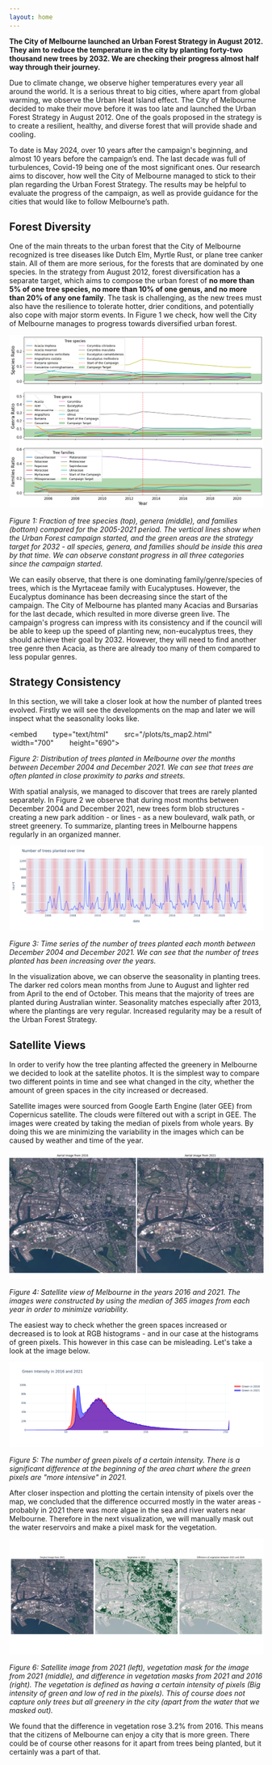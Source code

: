 ```yaml
---
layout: home
---
```


**The City of Melbourne launched an Urban Forest Strategy in August 2012. They aim to reduce the temperature in the city by planting forty-two thousand new trees by 2032. We are checking their progress almost half way through their journey.**

Due to climate change, we observe higher temperatures every year all around the world. It is a serious threat to big cities, where apart from global warming, we observe the Urban Heat Island effect. The City of Melbourne decided to make their move before it was too late and launched the Urban Forest Strategy in August 2012. One of the goals proposed in the strategy is to create a resilient, healthy, and diverse forest that will provide shade and cooling.

To date is May 2024, over 10 years after the campaign's beginning, and almost 10 years before the campaign’s end. The last decade was full of turbulences, Covid-19 being one of the most significant ones. Our research aims to discover, how well the City of Melbourne managed to stick to their plan regarding the Urban Forest Strategy. The results may be helpful to evaluate the progress of the campaign, as well as provide guidance for the cities that would like to follow Melbourne’s path.

## Forest Diversity

One of the main threats to the urban forest that the City of Melbourne recognized is tree diseases like Dutch Elm, Myrtle Rust, or plane tree canker stain. All of them are more serious, for the forests that are dominated by one species. In the strategy from August 2012, forest diversification has a separate target, which aims to compose the urban forest of **no more than 5% of one tree species, no more than 10% of one genus, and no more than 20% of any one family**. The task is challenging, as the new trees must also have the resilience to tolerate hotter, drier conditions, and potentially also cope with major storm events. In Figure 1 we check, how well the City of Melbourne manages to progress towards diversified urban forest.

![Text](/plots/diversity.png)

*Figure 1: Fraction of tree species (top), genera (middle), and families (bottom) compared for the 2005-2021 period. The vertical lines show when the Urban Forest campaign started, and the green areas are the strategy target for 2032 - all species, genera, and families should be inside this area by that time. We can observe constant progress in all three categories since the campaign started.*

We can easily observe, that there is one dominating family/genre/species of trees, which is the Myrtaceae family with Eucalyptuses. However, the Eucalyptus dominance has been decreasing since the start of the campaign. The City of Melbourne has planted many Acacias and Bursarias for the last decade, which resulted in more diverse green live. The campaign's progress can impress with its consistency and if the council will be able to keep up the speed of planting new, non-eucalyptus trees, they should achieve their goal by 2032. However, they will need to find another tree genre then Acacia, as there are already too many of them compared to less popular genres.



## Strategy Consistency

In this section, we will take a closer look at how the number of planted trees evolved. Firstly we will see the developments on the map and later we will inspect what the seasonality looks like. 

<embed 
       type="text/html" 
       src="/plots/ts_map2.html"
       width="700"
       height="690">

*Figure 2: Distribution of trees planted in Melbourne over the months between December 2004 and December 2021. We can see that trees are often planted in close proximity to parks and streets.*

With spatial analysis, we managed to discover that trees are rarely planted separately. In Figure 2 we observe that during most months between December 2004 and December 2021, new trees form blob structures - creating a new park addition - or lines - as a new boulevard, walk path, or street greenery. To summarize, planting trees in Melbourne happens regularly in an organized manner.


![Text](/plots/ts_line.png)

*Figure 3: Time series of the number of trees planted each month between December 2004 and December 2021. We can see that the number of trees planted has been increasing over the years.*

In the visualization above, we can observe the seasonality in planting trees. The darker red colors mean months from June to August and lighter red from April to the end of October. This means that the majority of trees are planted during Australian winter. Seasonality matches especially after 2013, where the plantings are very regular. Increased regularity may be a result of the Urban Forest Strategy.

## Satellite Views

In order to verify how the tree planting affected the greenery in Melbourne we decided to look at the satellite photos. It is the simplest way to compare two different points in time and see what changed in the city, whether the amount of green spaces in the city increased or decreased.

Satellite images were sourced from Google Earth Engine (later GEE) from Copernicus satellite. The clouds were filtered out with a script in GEE. The images were created by taking the median of pixels from whole years. By doing this we are minimizing the variability in the images which can be caused by weather and time of the year.

![Text](/plots/aerial_images.png)

*Figure 4: Satellite view of Melbourne in the years 2016 and 2021. The images were constructed by using the median of 365 images from each year in order to minimize variability.*

The easiest way to check whether the green spaces increased or decreased is to look at RGB histograms - and in our case at the histograms of green pixels. This however in this case can be misleading. Let's take a look at the image below.

![Text](/plots/green_intensity.png)

*Figure 5: The number of green pixels of a certain intensity. There is a significant difference at the beginning of the area chart where the green pixels are "more intensive" in 2021.*

After closer inspection and plotting the certain intensity of pixels over the map, we concluded that the difference occurred mostly in the water areas - probably in 2021 there was more algae in the sea and river waters near Melbourne. Therefore in the next visualization, we will manually mask out the water reservoirs and make a pixel mask for the vegetation.

![Text](/plots/vegetation.png)

*Figure 6: Satellite image from 2021 (left), vegetation mask for the image from 2021 (middle), and difference in vegetation masks from 2021 and 2016 (right). The vegetation is defined as having a certain intensity of pixels (Big intensity of green and low of red in the pixels). This of course does not capture only trees but all greenery in the city (apart from the water that we masked out).*

We found that the difference in vegetation rose 3.2% from 2016. This means that the citizens of Melbourne can enjoy a city that is more green. There could be of course other reasons for it apart from trees being planted, but it certainly was a part of that. 
